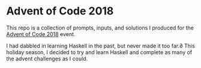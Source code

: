 # Advent of Code 2018

This repo is a collection of prompts, inputs, and solutions I produced for the [Advent of Code 2018](https://adventofcode.com/2018/) event.

I had dabbled in learning Haskell in the past, but never made it too far.∂ This holiday season, I decided to try and learn Haskell and complete as many of the advent challenges as I could.
